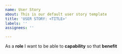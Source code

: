 ```yaml
---
name: User Story
about: This is our default user story template
title: 'USER STORY: <TITLE>'
labels: ''
assignees: ''

---
```


As a **role** I want to be able to  **capability** so that **benefit**
